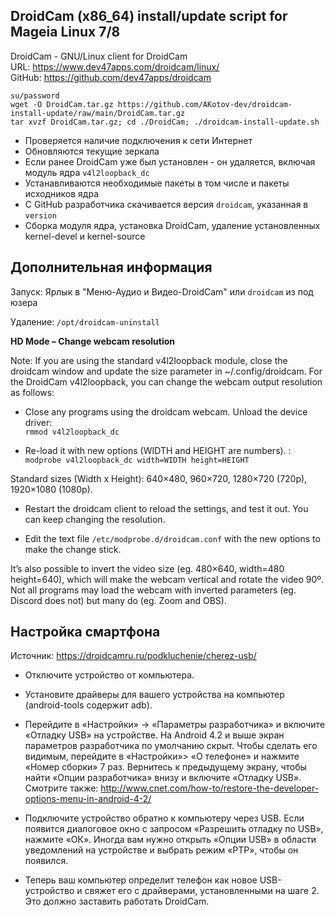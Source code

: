 DroidCam (x86_64) install/update script for Mageia Linux 7/8
---
DroidCam - GNU/Linux client for DroidCam  
URL: https://www.dev47apps.com/droidcam/linux/  
GitHub: https://github.com/dev47apps/droidcam

`su/password`  
`wget -O DroidCam.tar.gz https://github.com/AKotov-dev/droidcam-install-update/raw/main/DroidCam.tar.gz`  
`tar xvzf DroidCam.tar.gz; cd ./DroidCam; ./droidcam-install-update.sh`

- Проверяется наличие подключения к сети Интернет
- Обновляются текущие зеркала
- Если ранее DroidCam уже был установлен - он удаляется, включая модуль ядра `v4l2loopback_dc`
- Устанавливаются необходимые пакеты в том числе и пакеты исходников ядра
- С GitHub разработчика скачивается версия `droidcam`, указанная в `version`
- Сборка модуля ядра, установка DroidCam, удаление установленных kernel-devel и kernel-source

Дополнительная информация
---
Запуск: Ярлык в "Меню-Аудио и Видео-DroidCam" или `droidcam` из под юзера

Удаление: `/opt/droidcam-uninstall`

**HD Mode – Change webcam resolution**

Note: If you are using the standard v4l2loopback module, close the droidcam window and update the size parameter in ~/.config/droidcam.
For the DroidCam v4l2loopback, you can change the webcam output resolution as follows:

- Close any programs using the droidcam webcam. Unload the device driver:  
`rmmod v4l2loopback_dc`

- Re-load it with new options (WIDTH and HEIGHT are numbers). :  
`modprobe v4l2loopback_dc width=WIDTH height=HEIGHT`

Standard sizes (Width x Height): 640×480, 960×720, 1280×720 (720p), 1920×1080 (1080p).

- Restart the droidcam client to reload the settings, and test it out. You can keep changing the resolution.

- Edit the text file `/etc/modprobe.d/droidcam.conf` with the new options to make the change stick.

It’s also possible to invert the video size (eg. 480×640, width=480 height=640), which will make the webcam vertical and rotate the video 90º. Not all programs may load the webcam with inverted parameters (eg. Discord does not) but many do (eg. Zoom and OBS).


Настройка смартфона
---
Источник: https://droidcamru.ru/podkluchenie/cherez-usb/

- Отключите устройство от компьютера.

- Установите драйверы для вашего устройства на компьютер (android-tools содержит adb). 

- Перейдите в «Настройки» -> «Параметры разработчика» и включите «Отладку USB» на устройстве. На Android 4.2 и выше экран параметров разработчика по умолчанию скрыт. Чтобы сделать его видимым, перейдите в «Настройки»> «О телефоне» и нажмите «Номер сборки» 7 раз. Вернитесь к предыдущему экрану, чтобы найти «Опции разработчика» внизу и включите «Отладку USB».  
Смотрите также: http://www.cnet.com/how-to/restore-the-developer-options-menu-in-android-4-2/

- Подключите устройство обратно к компьютеру через USB. Если появится диалоговое окно с запросом «Разрешить отладку по USB», нажмите «ОК». Иногда вам нужно открыть «Опции USB» в области уведомлений на устройстве и выбрать режим «PTP», чтобы он появился.

- Теперь ваш компьютер определит телефон как новое USB-устройство и свяжет его с драйверами, установленными на шаге 2. Это должно заставить работать DroidCam.


